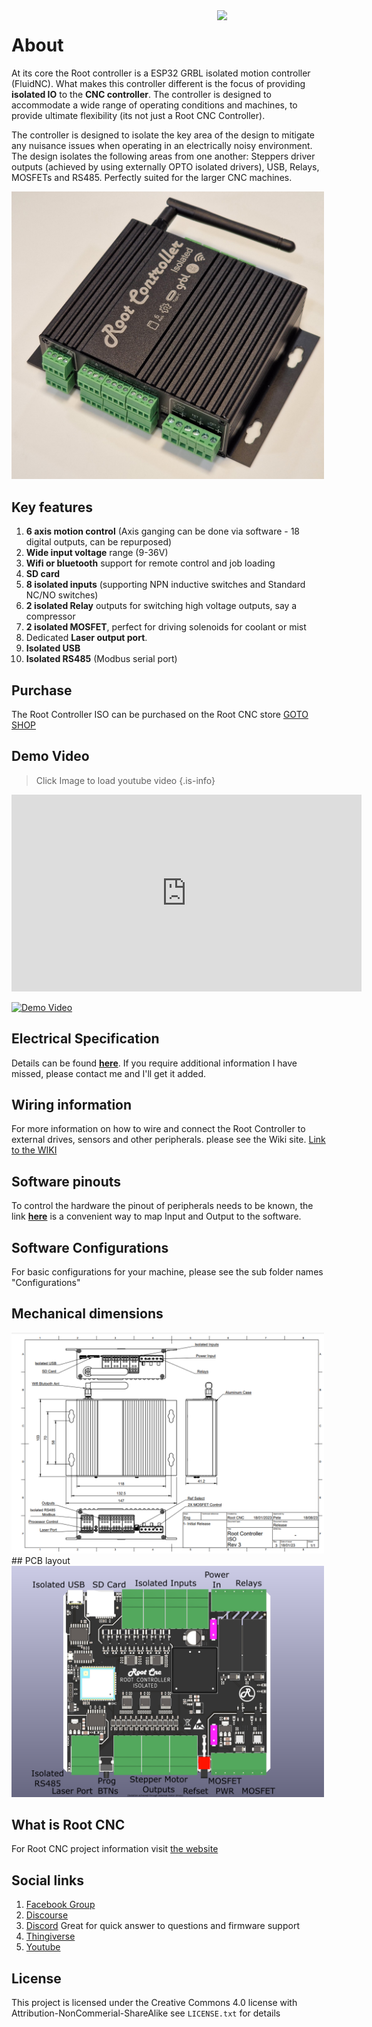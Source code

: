 <img align="right" width=175 src="https://github.com/RootCNC/Root-Controller-ISO/blob/master/Media/R_Logo.png" />

# About
At its core the Root controller is a ESP32 GRBL isolated motion controller (FluidNC). What makes this controller different is the focus of providing **isolated IO** to the **CNC controller**. The controller is designed to accommodate a wide range of operating conditions and machines, to provide ultimate flexibility (its not just a Root CNC Controller).

The controller is designed to isolate the key area of the design to mitigate any nuisance issues when operating in an electrically noisy environment. The design isolates the following areas from one another: Steppers driver outputs (achieved by using externally OPTO isolated drivers), USB, Relays, MOSFETs and RS485. Perfectly suited for the larger CNC machines. 

<img width=500 src="https://raw.githubusercontent.com/RootCNC/Root-Controller-ISO/master/Media/ControllerR3_1.jpg" />

## Key features 
1. **6 axis motion control** (Axis ganging can be done via software - 18 digital outputs, can be repurposed)
2. **Wide input voltage** range (9-36V)
3. **Wifi or bluetooth** support for remote control and job loading
4. **SD card**
5. **8 isolated inputs** (supporting NPN inductive switches and Standard NC/NO switches)
6. **2 isolated Relay** outputs for switching high voltage outputs, say a compressor
7. **2 isolated MOSFET**, perfect for driving solenoids for coolant or mist
8. Dedicated **Laser output port**. 
9. **Isolated USB**
10. **Isolated RS485** (Modbus serial port)

## Purchase
The Root Controller ISO can be purchased on the Root CNC store
[GOTO SHOP](https://rootcnc.com/product-category/electronics/)

## Demo Video
> Click Image to load youtube video
{.is-info}

 <iframe width="560" height="315"
src="http://www.youtube.com/watch?v=vrsv_Eusyqc" 
frameborder="0" 
allow="accelerometer; autoplay; encrypted-media; gyroscope; picture-in-picture" 
allowfullscreen></iframe>

[![Demo Video](http://img.youtube.com/vi/vrsv_Eusyqc/0.jpg)](http://www.youtube.com/watch?v=vrsv_Eusyqc "Video Title")

## Electrical Specification 
Details can be found [**here**](https://wiki.rootcnc.com/en/Root-Controller-ISO/DetailedInfo). If you require additional information I have missed, please contact me and I'll get it added.
## Wiring information
For more information on how to wire and connect the Root Controller to external drives, sensors and other peripherals. please see the Wiki site. [Link to the WIKI](https://wiki.rootcnc.com/en/Root-Controller-ISO/DetailedInfo)
## Software pinouts
To control the hardware the pinout of peripherals needs to be known, the link **[here](https://wiki.rootcnc.com/en/Root-Controller-ISO/DetailedInfo)** is a convenient way to map Input and Output to the software.
## Software Configurations
For basic configurations for your machine, please see the sub folder names "Configurations"
## Mechanical dimensions
<img width=500 src="https://raw.githubusercontent.com/RootCNC/Root-Controller-ISO/master/Media/R3Size.png" />
## PCB layout
<img width=500 src="https://raw.githubusercontent.com/RootCNC/Root-Controller-ISO/master/Media/PCB_Outline.png" />

## What is Root CNC
For Root CNC project information 
visit [the website](https://rootcnc.com)
## Social links

 1. [Facebook Group](https://www.facebook.com/groups/rootcnc/) 
 2. [Discourse](https://rootcnc.discourse.group/) 
 3. [Discord](https://discord.gg/93Ue5SwthW) Great for quick answer to questions and firmware support
 4. [Thingiverse](https://www.thingiverse.com/sailorpete/designs) 
 5. [Youtube](https://www.youtube.com/c/sailorpete12/)

## License

This project is licensed under the Creative Commons 4.0 license with 
Attribution-NonCommerial-ShareAlike see `LICENSE.txt` for details
